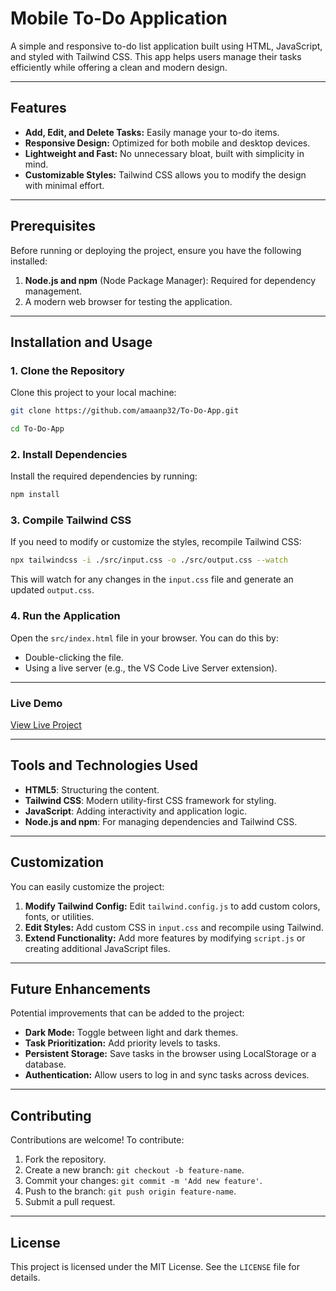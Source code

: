 # Mobile To-Do Application

A simple and responsive to-do list application built using HTML, JavaScript, and styled with Tailwind CSS. This app helps users manage their tasks efficiently while offering a clean and modern design.

---

## Features
- **Add, Edit, and Delete Tasks:** Easily manage your to-do items.
- **Responsive Design:** Optimized for both mobile and desktop devices.
- **Lightweight and Fast:** No unnecessary bloat, built with simplicity in mind.
- **Customizable Styles:** Tailwind CSS allows you to modify the design with minimal effort.

---

## Prerequisites
Before running or deploying the project, ensure you have the following installed:
1. **Node.js and npm** (Node Package Manager): Required for dependency management.
2. A modern web browser for testing the application.

---

## Installation and Usage

### 1. Clone the Repository
Clone this project to your local machine:
```bash
git clone https://github.com/amaanp32/To-Do-App.git
```

```bash
cd To-Do-App
```

### 2. Install Dependencies
Install the required dependencies by running:
```bash
npm install
```

### 3. Compile Tailwind CSS
If you need to modify or customize the styles, recompile Tailwind CSS:
```bash
npx tailwindcss -i ./src/input.css -o ./src/output.css --watch
```
This will watch for any changes in the `input.css` file and generate an updated `output.css`.

### 4. Run the Application
Open the `src/index.html` file in your browser. You can do this by:
- Double-clicking the file.
- Using a live server (e.g., the VS Code Live Server extension).

---

### Live Demo
[View Live Project](https://amaanp32.github.io/To-Do-App/)

---

## Tools and Technologies Used
- **HTML5**: Structuring the content.
- **Tailwind CSS**: Modern utility-first CSS framework for styling.
- **JavaScript**: Adding interactivity and application logic.
- **Node.js and npm**: For managing dependencies and Tailwind CSS.

---

## Customization
You can easily customize the project:
1. **Modify Tailwind Config:** Edit `tailwind.config.js` to add custom colors, fonts, or utilities.
2. **Edit Styles:** Add custom CSS in `input.css` and recompile using Tailwind.
3. **Extend Functionality:** Add more features by modifying `script.js` or creating additional JavaScript files.

---

## Future Enhancements
Potential improvements that can be added to the project:
- **Dark Mode:** Toggle between light and dark themes.
- **Task Prioritization:** Add priority levels to tasks.
- **Persistent Storage:** Save tasks in the browser using LocalStorage or a database.
- **Authentication:** Allow users to log in and sync tasks across devices.

---

## Contributing
Contributions are welcome! To contribute:
1. Fork the repository.
2. Create a new branch: `git checkout -b feature-name`.
3. Commit your changes: `git commit -m 'Add new feature'`.
4. Push to the branch: `git push origin feature-name`.
5. Submit a pull request.

---

## License
This project is licensed under the MIT License. See the `LICENSE` file for details.
